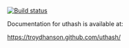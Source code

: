 
[![Build status](https://api.travis-ci.org/troydhanson/uthash.svg?branch=master)](https://travis-ci.org/troydhanson/uthash)

Documentation for uthash is available at:

https://troydhanson.github.com/uthash/


